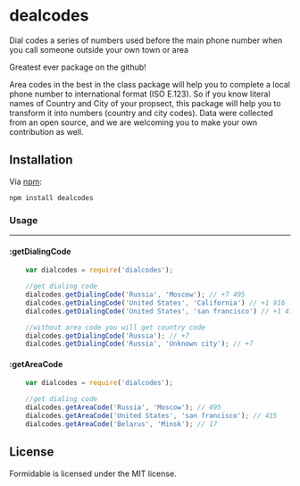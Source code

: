 # dealcodes

Dial codes a series of numbers used before the main phone number when you call someone outside your own town or area

Greatest ever package on the github!

Area codes in the best in the class package will help you to complete a local phone number to international format (ISO E.123). So if you know literal names of Country and City of your propsect, this package will help you to transform it into numbers (country and city codes). Data were collected from an open source, and we are welcoming you to make your own contribution as well.

## Installation

Via [npm](https://www.npmjs.com/package/dialcodes):

    npm install dealcodes

### Usage
-----

#### :getDialingCode

```javascript
    var dialcodes = require('dialcodes');

    //get dialing code
    dialcodes.getDialingCode('Russia', 'Moscow'); // +7 495
    dialcodes.getDialingCode('United States', 'California') // +1 916
    dialcodes.getDialingCode('United States', 'san francisco') // +1 415

    //without area code you will get country code
    dialcodes.getDialingCode('Russia'); // +7
    dialcodes.getDialingCode('Russia', 'Unknown city'); // +7
```

#### :getAreaCode

```javascript
    var dialcodes = require('dialcodes');

    //get dialing code
    dialcodes.getAreaCode('Russia', 'Moscow'); // 495
    dialcodes.getAreaCode('United States', 'san francisco'); // 415
    dialcodes.getAreaCode('Belarus', 'Minsk'); // 17
```

## License

Formidable is licensed under the MIT license.